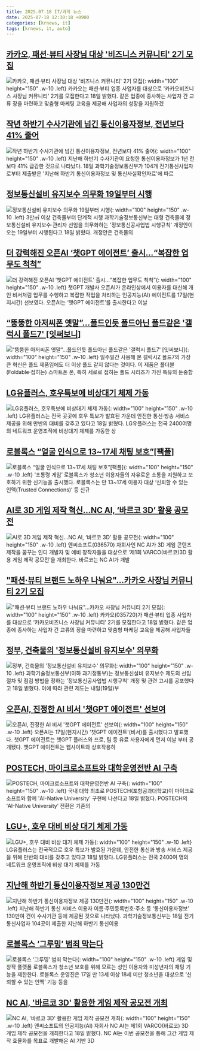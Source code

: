 ```yaml
---
title: 2025.07.18 IT/과학 뉴스
date: 2025-07-18 12:30:18 +0900
categories: [krnews, it]
tags: [krnews, it, auto]
---
```

## [카카오, 패션·뷰티 사장님 대상 '비즈니스 커뮤니티' 2기 모집](https://n.news.naver.com/mnews/article/030/0003332813)

![카카오, 패션·뷰티 사장님 대상 '비즈니스 커뮤니티' 2기 모집](https://mimgnews.pstatic.net/image/origin/030/2025/07/18/3332813.jpg?type=nf220_150){: width="100" height="150" .w-10 .left}
카카오는 패션·뷰티 업종 사업자를 대상으로 '카카오비즈니스 사장님 커뮤니티' 2기를 모집한다고 18일 밝혔다. 같은 업종에 종사하는 사업자 간 교류 장을 마련하고 맞춤형 마케팅 교육을 제공해 사업자의 성장을 지원하겠

## [작년 하반기 수사기관에 넘긴 통신이용자정보, 전년보다 41% 줄어](https://n.news.naver.com/mnews/article/003/0013370510)

![작년 하반기 수사기관에 넘긴 통신이용자정보, 전년보다 41% 줄어](https://mimgnews.pstatic.net/image/origin/003/2025/07/18/13370510.jpg?type=nf220_150){: width="100" height="150" .w-10 .left}
지난해 하반기 수사기관이 요청한 통신이용자정보가 1년 전보다 41% 급감한 것으로 나타났다. 18일 과학기술정보통신부가 104개 전기통신사업자로부터 제출받은 '지난해 하반기 통신이용자정보 및 통신사실확인자료'에 따르

## [정보통신설비 유지보수 의무화 19일부터 시행](https://n.news.naver.com/mnews/article/001/0015515690)

![정보통신설비 유지보수 의무화 19일부터 시행](https://mimgnews.pstatic.net/image/origin/001/2025/07/18/15515690.jpg?type=nf220_150){: width="100" height="150" .w-10 .left}
3만㎡ 이상 건축물부터 단계적 시행 과학기술정보통신부는 대형 건축물에 정보통신설비 유지보수·관리자 선임을 의무화하는 '정보통신공사업법 시행규칙' 개정안이 오는 19일부터 시행된다고 18일 밝혔다. 개정안은 건축물의

## [더 강력해진 오픈AI ‘챗GPT 에이전트’ 출시…“복잡한 업무도 척척”](https://n.news.naver.com/mnews/article/032/0003383643)

![더 강력해진 오픈AI ‘챗GPT 에이전트’ 출시…“복잡한 업무도 척척”](https://mimgnews.pstatic.net/image/origin/032/2025/07/18/3383643.jpg?type=nf220_150){: width="100" height="150" .w-10 .left}
챗GPT 개발사 오픈AI가 온라인상에서 이용자를 대신해 개인 비서처럼 업무를 수행하고 복잡한 작업을 처리하는 인공지능(AI) 에이전트를 17일(현지시간) 선보였다. 오픈AI는 ‘챗GPT 에이전트’를 출시한다고 이날

## [“뚱뚱한 아저씨폰 옛말”…폴드인듯 폴드아닌 폴드같은 '갤럭시 폴드7' [잇써보니]](https://n.news.naver.com/mnews/article/011/0004510724)

![“뚱뚱한 아저씨폰 옛말”…폴드인듯 폴드아닌 폴드같은 '갤럭시 폴드7' [잇써보니]](https://mimgnews.pstatic.net/image/origin/011/2025/07/18/4510724.jpg?type=nf220_150){: width="100" height="150" .w-10 .left}
일주일간 사용해 본 갤릭시Z 폴드7의 가장 큰 혁신은 폴드 제품임에도 더 이상 폴드 같지 않다는 것이다. 이 제품은 폴더블(Foldable·접히는) 스마트폰 폰, 특히 세로로 접히는 폴드 시리즈가 가진 특유의 둔중함

## [LG유플러스, 호우특보에 비상대기 체제 가동](https://n.news.naver.com/mnews/article/030/0003332839)

![LG유플러스, 호우특보에 비상대기 체제 가동](https://mimgnews.pstatic.net/image/origin/030/2025/07/18/3332839.jpg?type=nf220_150){: width="100" height="150" .w-10 .left}
LG유플러스는 전국 곳곳에 호우 특보가 발효된 가운데 안전한 통신·방송 서비스 제공을 위해 만반의 대비를 갖추고 있다고 18일 밝혔다. LG유플러스는 전국 2400여명의 네트워크 운영조직에 비상대기 체제를 가동한 상

## [로블록스 “얼굴 인식으로 13~17세 채팅 보호”[팩플]](https://n.news.naver.com/mnews/article/025/0003455896)

![로블록스 “얼굴 인식으로 13~17세 채팅 보호”[팩플]](https://mimgnews.pstatic.net/image/origin/025/2025/07/17/3455896.jpg?type=nf220_150){: width="100" height="150" .w-10 .left}
‘초통령 게임’ 로블록스가 청소년 이용자들의 자유로운 소통을 지원하고 보호하기 위한 신기능을 출시했다. 로블록스는 만 13~17세 이용자 대상 ‘신뢰할 수 있는 인맥(Trusted Connections)’ 등 신규

## [AI로 3D 게임 제작 혁신…NC AI, ‘바르코 3D’ 활용 공모전](https://n.news.naver.com/mnews/article/018/0006068297)

![AI로 3D 게임 제작 혁신…NC AI, ‘바르코 3D’ 활용 공모전](https://mimgnews.pstatic.net/image/origin/018/2025/07/18/6068297.jpg?type=nf220_150){: width="100" height="150" .w-10 .left}
엔씨소프트(036570) 자회사인 NC AI가 3D 게임 콘텐츠 제작을 꿈꾸는 인디 개발자 및 예비 창작자들을 대상으로 ‘제1회 VARCO(바르코)3D 활용 게임 제작 공모전’을 개최한다. 바르코는 NC AI가 개발

## ["패션·뷰티 브랜드 노하우 나눠요"…카카오 사장님 커뮤니티 2기 모집](https://n.news.naver.com/mnews/article/018/0006068408)

!["패션·뷰티 브랜드 노하우 나눠요"…카카오 사장님 커뮤니티 2기 모집](https://mimgnews.pstatic.net/image/origin/018/2025/07/18/6068408.jpg?type=nf220_150){: width="100" height="150" .w-10 .left}
카카오(035720)가 패션·뷰티 업종 사업자를 대상으로 ‘카카오비즈니스 사장님 커뮤니티’ 2기를 모집한다고 18일 밝혔다. 같은 업종에 종사하는 사업자 간 교류의 장을 마련하고 맞춤형 마케팅 교육을 제공해 사업자들

## [정부, 건축물의 '정보통신설비 유지보수' 의무화](https://n.news.naver.com/mnews/article/138/0002200924)

![정부, 건축물의 '정보통신설비 유지보수' 의무화](https://mimgnews.pstatic.net/image/origin/138/2025/07/18/2200924.jpg?type=nf220_150){: width="100" height="150" .w-10 .left}
과학기술정보통신부(이하 과기정통부)는 정보통신설비 유지보수 제도의 선임 절차 및 점검 방법을 정하는 '정보통신공사업법 시행규칙' 개정 및 관련 고시를 공포했다고 18일 밝혔다. 이에 따라 관련 제도는 내일(19일)부

## [오픈AI, 진정한 AI 비서 '챗GPT 에이전트' 선보여](https://n.news.naver.com/mnews/article/014/0005378818)

![오픈AI, 진정한 AI 비서 '챗GPT 에이전트' 선보여](https://mimgnews.pstatic.net/image/origin/014/2025/07/18/5378818.jpg?type=nf220_150){: width="100" height="150" .w-10 .left}
오픈AI는 17일(현지시간) '챗GPT 에이전트'(비서)를 출시했다고 발표했다. 챗GPT 에이전트는 챗GPT 플러스와 프로, 팀 등 유료 사용자에게 먼저 이날 부터 공개됐다. 챗GPT 에이전트는 웹사이트와 상호작용하

## [POSTECH, 마이크로소프트와 대학운영전반 AI 구축](https://n.news.naver.com/mnews/article/014/0005378951)

![POSTECH, 마이크로소프트와 대학운영전반 AI 구축](https://mimgnews.pstatic.net/image/origin/014/2025/07/18/5378951.jpg?type=nf220_150){: width="100" height="150" .w-10 .left}
국내 대학 최초로 POSTECH(포항공과대학교)이 마이크로소프트와 함께 'AI-Native University' 구현에 나선다고 18일 밝혔다. POSTECH의 ‘AI-Native University’ 전환은 기존의

## [LGU+, 호우 대비 비상 대기 체제 가동](https://n.news.naver.com/mnews/article/366/0001093557)

![LGU+, 호우 대비 비상 대기 체제 가동](https://mimgnews.pstatic.net/image/origin/366/2025/07/18/1093557.jpg?type=nf220_150){: width="100" height="150" .w-10 .left}
LG유플러스는 전국적으로 호우 특보가 발효된 가운데, 안전한 통신과 방송 서비스 제공을 위해 만반의 대비를 갖추고 있다고 18일 밝혔다. LG유플러스는 전국 2400여 명의 네트워크 운영조직에 비상 대기 체제를 가동

## [지난해 하반기 통신이용자정보 제공 130만건](https://n.news.naver.com/mnews/article/011/0004510655)

![지난해 하반기 통신이용자정보 제공 130만건](https://mimgnews.pstatic.net/image/origin/011/2025/07/18/4510655.jpg?type=nf220_150){: width="100" height="150" .w-10 .left}
지난해 하반기 통신 서비스 이용자 이름·주민등록번호·주소 등 ‘통신이용자정보’ 130만여 건이 수사기관 등에 제공된 것으로 나타났다. 과학기술정보통신부는 18일 전기통신사업자 104곳이 제출한 지난해 하반기 통신이용

## [로블록스 ‘그루밍’ 범죄 막는다](https://n.news.naver.com/mnews/article/005/0001790606)

![로블록스 ‘그루밍’ 범죄 막는다](https://mimgnews.pstatic.net/image/origin/005/2025/07/18/1790606.jpg?type=nf220_150){: width="100" height="150" .w-10 .left}
게임 및 창작 플랫폼 로블록스가 청소년 보호를 위해 모르는 성인 이용자와 미성년자의 채팅 기능을 제한한다. 로블록스 운영진은 17일 만 13세 이상 18세 미만 청소년을 대상으로 ‘신뢰할 수 있는 인맥’ 기능 등을

## [NC AI, '바르코 3D' 활용한 게임 제작 공모전 개최](https://n.news.naver.com/mnews/article/014/0005378946)

![NC AI, '바르코 3D' 활용한 게임 제작 공모전 개최](https://mimgnews.pstatic.net/image/origin/014/2025/07/18/5378946.jpg?type=nf220_150){: width="100" height="150" .w-10 .left}
엔씨소프트의 인공지능(AI) 자회사 NC AI는 제1회 VARCO(바르코) 3D 게임 제작 공모전을 개최한다고 18일 밝혔다. NC AI는 이번 공모전을 통해 그간 게임 제작 효율화를 목표로 개발해온 AI 기반 3D

